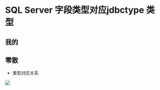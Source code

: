 # SQL Server 字段类型对应jdbctype 类型


## 我的





## 零散

* 类型对应关系

![](assets/007/05/03/01-1591407715963.png)


